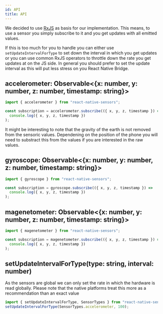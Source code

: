```yaml
---
id: API
title: API
---
```


We decided to use [RxJS](https://github.com/ReactiveX/rxjs) as basis for our implementation.
This means, to use a sensor you simply subscribe to it and you get updates with all emitted values.

If this is too much for you to handle you can either use `setUpdateIntervalForType` to set down the interval in which you get updates or you can use common RxJS operators to throttle down the rate you get updates at on the JS side. In general you should prefer to set the update interval as this will put less stress on you React Native Bridge.

## accelerometer: Observable<{x: number, y: number, z: number, timestamp: string}>

```js
import { accelerometer } from "react-native-sensors";

const subscription = accelerometer.subscribe(({ x, y, z, timestamp }) =>
  console.log({ x, y, z, timestamp })
);
```

It might be interesting to note that the gravity of the earth is not removed from the sensoric values.
Dependening on the position of the phone you will need to substract this from the values if you are interested in the raw values.

## gyroscope: Observable<{x: number, y: number, z: number, timestamp: string}>

```js
import { gyroscope } from "react-native-sensors";

const subscription = gyroscope.subscribe(({ x, y, z, timestamp }) =>
  console.log({ x, y, z, timestamp })
);
```

## magenetometer: Observable<{x: number, y: number, z: number, timestamp: string}>

```js
import { magenetometer } from "react-native-sensors";

const subscription = magenetometer.subscribe(({ x, y, z, timestamp }) =>
  console.log({ x, y, z, timestamp })
);
```

## setUpdateIntervalForType(type: string, interval: number)

As the sensors are global we can only set the rate in which the hardware is read globally.
Please note that the native platforms treat this more as a recommendation than an exact value

```js
import { setUpdateIntervalForType, SensorTypes } from "react-native-sensors";
setUpdateIntervalForType(SensorTypes.accelerometer, 100);
```
